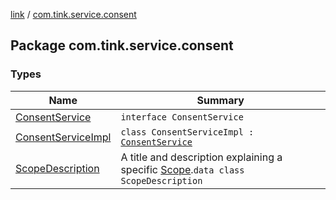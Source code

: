 [link](../index.md) / [com.tink.service.consent](./index.md)

## Package com.tink.service.consent

### Types

| Name | Summary |
|---|---|
| [ConsentService](-consent-service/index.md) | `interface ConsentService` |
| [ConsentServiceImpl](-consent-service-impl/index.md) | `class ConsentServiceImpl : `[`ConsentService`](-consent-service/index.md) |
| [ScopeDescription](-scope-description/index.md) | A title and description explaining a specific [Scope](../com.tink.service.authorization/-scope/index.md).`data class ScopeDescription` |
